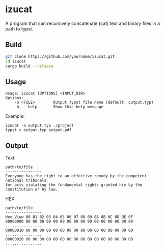 # izucat
A program that can recursively concatenate (cat) text and binary files in a path to typst.

## Build
```bash
git clone https://github.com/yourname/izucat.git
cd izucat
cargo build --release
```

## Usage
```
Usage: izucat [OPTIONS] <INPUT_DIR>
Options:
    -o <FILE>        Output Typst file name (default: output.typ)
    -h, --help       Show this help message
```

Example:
```
izucat -o output.typ ./project 
typst c output.typ output.pdf
```

## Output
Text:
```text
path/to/file
----------------
Everyone has the right to an effective remedy by the competent national tribunals
for acts violating the fundamental rights granted him by the constitution or by law. 
```

HEX:
```text
path/to/file
----------------
Hex View 00 01 02 03 04 05 06 07 08 09 0A 0B 0C 0D 0E 0F
00000000 00 00 00 00 00 00 00 00 00 00 00 00 00 00 00 00 ................
00000010 00 00 00 00 00 00 00 00 00 00 00 00 00 00 00 00 ................
00000020 00 00 00 00 00 00 00 00 00 00 00 00 00 00 00 00 ................
```

